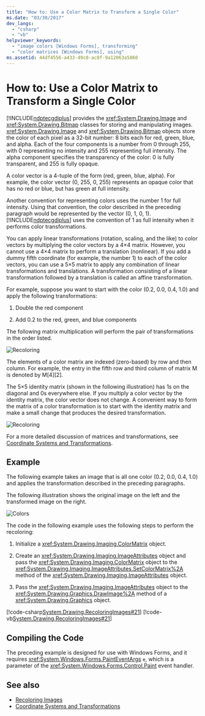 ```yaml
---
title: "How to: Use a Color Matrix to Transform a Single Color"
ms.date: "03/30/2017"
dev_langs: 
  - "csharp"
  - "vb"
helpviewer_keywords: 
  - "image colors [Windows Forms], transforming"
  - "color matrices [Windows Forms], using"
ms.assetid: 44df4556-a433-49c0-ac0f-9a12063a5860
---
```

# How to: Use a Color Matrix to Transform a Single Color
[!INCLUDE[ndptecgdiplus](../../../../includes/ndptecgdiplus-md.md)] provides the <xref:System.Drawing.Image> and <xref:System.Drawing.Bitmap> classes for storing and manipulating images. <xref:System.Drawing.Image> and <xref:System.Drawing.Bitmap> objects store the color of each pixel as a 32-bit number: 8 bits each for red, green, blue, and alpha. Each of the four components is a number from 0 through 255, with 0 representing no intensity and 255 representing full intensity. The alpha component specifies the transparency of the color: 0 is fully transparent, and 255 is fully opaque.  
  
 A color vector is a 4-tuple of the form (red, green, blue, alpha). For example, the color vector (0, 255, 0, 255) represents an opaque color that has no red or blue, but has green at full intensity.  
  
 Another convention for representing colors uses the number 1 for full intensity. Using that convention, the color described in the preceding paragraph would be represented by the vector (0, 1, 0, 1). [!INCLUDE[ndptecgdiplus](../../../../includes/ndptecgdiplus-md.md)] uses the convention of 1 as full intensity when it performs color transformations.  
  
 You can apply linear transformations (rotation, scaling, and the like) to color vectors by multiplying the color vectors by a 4×4 matrix. However, you cannot use a 4×4 matrix to perform a translation (nonlinear). If you add a dummy fifth coordinate (for example, the number 1) to each of the color vectors, you can use a 5×5 matrix to apply any combination of linear transformations and translations. A transformation consisting of a linear transformation followed by a translation is called an affine transformation.  
  
 For example, suppose you want to start with the color (0.2, 0.0, 0.4, 1.0) and apply the following transformations:  
  
1.  Double the red component  
  
2.  Add 0.2 to the red, green, and blue components  
  
 The following matrix multiplication will perform the pair of transformations in the order listed.  
  
 ![Recoloring](../../../../docs/framework/winforms/advanced/media/recoloring01.gif "recoloring01")  
  
 The elements of a color matrix are indexed (zero-based) by row and then column. For example, the entry in the fifth row and third column of matrix M is denoted by M[4][2].  
  
 The 5×5 identity matrix (shown in the following illustration) has 1s on the diagonal and 0s everywhere else. If you multiply a color vector by the identity matrix, the color vector does not change. A convenient way to form the matrix of a color transformation is to start with the identity matrix and make a small change that produces the desired transformation.  
  
 ![Recoloring](../../../../docs/framework/winforms/advanced/media/recoloring02.gif "recoloring02")  
  
 For a more detailed discussion of matrices and transformations, see [Coordinate Systems and Transformations](../../../../docs/framework/winforms/advanced/coordinate-systems-and-transformations.md).  
  
## Example  
 The following example takes an image that is all one color (0.2, 0.0, 0.4, 1.0) and applies the transformation described in the preceding paragraphs.  
  
 The following illustration shows the original image on the left and the transformed image on the right.  
  
 ![Colors](../../../../docs/framework/winforms/advanced/media/colortrans1.png "colortrans1")  
  
 The code in the following example uses the following steps to perform the recoloring:  
  
1.  Initialize a <xref:System.Drawing.Imaging.ColorMatrix> object.  
  
2.  Create an <xref:System.Drawing.Imaging.ImageAttributes> object and pass the <xref:System.Drawing.Imaging.ColorMatrix> object to the <xref:System.Drawing.Imaging.ImageAttributes.SetColorMatrix%2A> method of the <xref:System.Drawing.Imaging.ImageAttributes> object.  
  
3.  Pass the <xref:System.Drawing.Imaging.ImageAttributes> object to the <xref:System.Drawing.Graphics.DrawImage%2A> method of a <xref:System.Drawing.Graphics> object.  
  
 [!code-csharp[System.Drawing.RecoloringImages#21](../../../../samples/snippets/csharp/VS_Snippets_Winforms/System.Drawing.RecoloringImages/CS/Class1.cs#21)]
 [!code-vb[System.Drawing.RecoloringImages#21](../../../../samples/snippets/visualbasic/VS_Snippets_Winforms/System.Drawing.RecoloringImages/VB/Class1.vb#21)]  
  
## Compiling the Code  
 The preceding example is designed for use with Windows Forms, and it requires <xref:System.Windows.Forms.PaintEventArgs> `e`, which is a parameter of the <xref:System.Windows.Forms.Control.Paint> event handler.  
  
## See also
- [Recoloring Images](../../../../docs/framework/winforms/advanced/recoloring-images.md)
- [Coordinate Systems and Transformations](../../../../docs/framework/winforms/advanced/coordinate-systems-and-transformations.md)
